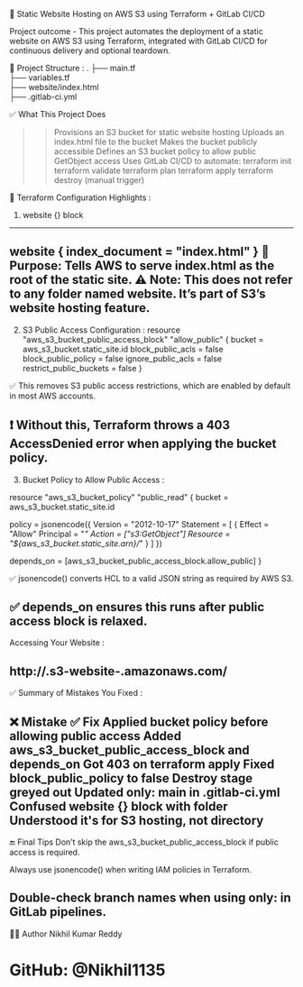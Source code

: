 🚀 Static Website Hosting on AWS S3 using Terraform + GitLab CI/CD

Project outcome -   This project automates the deployment of a static website on AWS S3 using Terraform, integrated with GitLab CI/CD for continuous delivery and optional teardown.

📁 Project Structure :
.
├── main.tf                    
├── variables.tf               
├── website/index.html        
├── .gitlab-ci.yml        



✅ What This Project Does
>> Provisions an S3 bucket for static website hosting
>> Uploads an index.html file to the bucket
>> Makes the bucket publicly accessible
>> Defines an S3 bucket policy to allow public GetObject access
>> Uses GitLab CI/CD to automate:
terraform init
terraform validate
terraform plan
terraform apply
terraform destroy (manual trigger)

🔧 Terraform Configuration Highlights :

1. website {} block
---------------------------------------------------------------------
website {
  index_document = "index.html"
}
📌 Purpose: Tells AWS to serve index.html as the root of the static site.
⚠️ Note: This does not refer to any folder named website. It’s part of S3’s website hosting feature.
---------------------------------------------------------------------
2. S3 Public Access Configuration :
resource "aws_s3_bucket_public_access_block" "allow_public" {
  bucket = aws_s3_bucket.static_site.id
  block_public_acls       = false
  block_public_policy     = false
  ignore_public_acls      = false
  restrict_public_buckets = false
}

✅ This removes S3 public access restrictions, which are enabled by default in most AWS accounts.

❗ Without this, Terraform throws a 403 AccessDenied error when applying the bucket policy.
----------------------------------------------------------------------------------------------------
3. Bucket Policy to Allow Public Access :

resource "aws_s3_bucket_policy" "public_read" {
  bucket = aws_s3_bucket.static_site.id

  policy = jsonencode({
    Version = "2012-10-17"
    Statement = [
      {
        Effect    = "Allow"
        Principal = "*"
        Action    = ["s3:GetObject"]
        Resource  = "${aws_s3_bucket.static_site.arn}/*"
      }
    ]
  })

  depends_on = [aws_s3_bucket_public_access_block.allow_public]
}

✅ jsonencode() converts HCL to a valid JSON string as required by AWS S3.

✅ depends_on ensures this runs after public access block is relaxed.
-----------------------------------------------------------------------------------------------------

 Accessing Your Website :


http://<your-bucket-name>.s3-website-<region>.amazonaws.com/
------------------------------------------------------------------------------------------------------
✅ Summary of Mistakes You Fixed :

❌ Mistake	                                                                    ✅ Fix
Applied bucket policy before allowing public access	                              Added aws_s3_bucket_public_access_block and depends_on
Got 403 on terraform apply	                                                      Fixed block_public_policy to false
Destroy stage greyed out	                                                      Updated only: main in .gitlab-ci.yml
Confused website {} block with folder	                                          Understood it's for S3 hosting, not directory
------------------------------------------------------------------------------------------------------
🔚 Final Tips
Don’t skip the aws_s3_bucket_public_access_block if public access is required.

Always use jsonencode() when writing IAM policies in Terraform.

Double-check branch names when using only: in GitLab pipelines.
--------------------------------------------------------------------------------------------------------
👨‍💻 Author
Nikhil Kumar Reddy

GitHub: @Nikhil1135
=======================